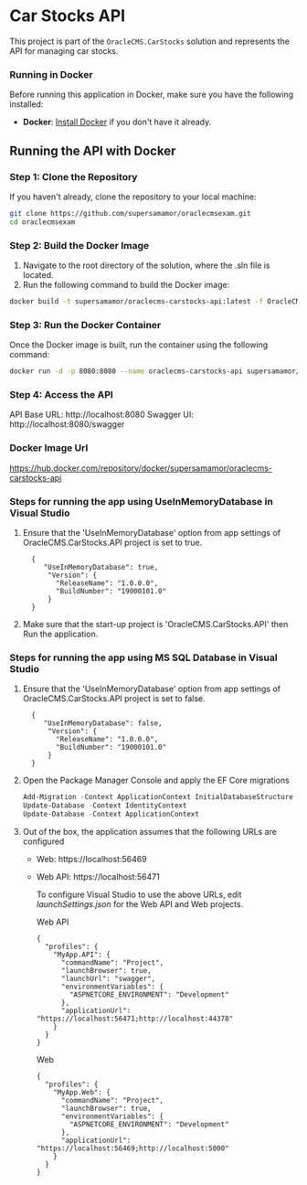 # Car Stocks API

This project is part of the `OracleCMS.CarStocks` solution and represents the API for managing car stocks.

### Running in Docker
Before running this application in Docker, make sure you have the following installed:

- **Docker**: [Install Docker](https://www.docker.com/get-started) if you don't have it already.

## Running the API with Docker

### Step 1: Clone the Repository

If you haven't already, clone the repository to your local machine:

```bash
git clone https://github.com/supersamamor/oraclecmsexam.git
cd oraclecmsexam
```

### Step 2: Build the Docker Image
1. Navigate to the root directory of the solution, where the .sln file is located.
2. Run the following command to build the Docker image:

```bash
docker build -t supersamamor/oraclecms-carstocks-api:latest -f OracleCMS.CarStocks.API/Dockerfile .
```
### Step 3: Run the Docker Container
Once the Docker image is built, run the container using the following command:

```bash
docker run -d -p 8080:8080 --name oraclecms-carstocks-api supersamamor/oraclecms-carstocks-api:latest
```

### Step 4: Access the API
API Base URL: http://localhost:8080
Swagger UI: http://localhost:8080/swagger


### Docker Image Url

https://hub.docker.com/repository/docker/supersamamor/oraclecms-carstocks-api

### 

### Steps for running the app using UseInMemoryDatabase in Visual Studio
1. Ensure that the 'UseInMemoryDatabase' option from app settings of OracleCMS.CarStocks.API project is set to true.
    ```
      {
         "UseInMemoryDatabase": true,
          "Version": {
            "ReleaseName": "1.0.0.0",
            "BuildNumber": "19000101.0"
          }
      }    
    ```
2. Make sure that the start-up project is 'OracleCMS.CarStocks.API' then Run the application.


### Steps for running the app using MS SQL Database in Visual Studio
1. Ensure that the 'UseInMemoryDatabase' option from app settings of OracleCMS.CarStocks.API project is set to false.
    ```
      {
         "UseInMemoryDatabase": false,
          "Version": {
            "ReleaseName": "1.0.0.0",
            "BuildNumber": "19000101.0"
          }
      }    
    ```

2. Open the Package Manager Console and apply the EF Core migrations

    ```powershell
	Add-Migration -Context ApplicationContext InitialDatabaseStructure
    Update-Database -Context IdentityContext
    Update-Database -Context ApplicationContext
    ```

3. Out of the box, the application assumes that the following URLs are configured
    - Web: https://localhost:56469
    - Web API: https://localhost:56471

      To configure Visual Studio to use the above URLs, edit *launchSettings.json* for the Web API and Web projects.

      Web API
      ```
      {
        "profiles": {
          "MyApp.API": {
            "commandName": "Project",
            "launchBrowser": true,
            "launchUrl": "swagger",
            "environmentVariables": {
              "ASPNETCORE_ENVIRONMENT": "Development"
            },
            "applicationUrl": "https://localhost:56471;http://localhost:44378"
          }
        }
      }    
      ```

      Web
      ```
      {
        "profiles": {
          "MyApp.Web": {
            "commandName": "Project",
            "launchBrowser": true,
            "environmentVariables": {
              "ASPNETCORE_ENVIRONMENT": "Development"
            },
            "applicationUrl": "https://localhost:56469;http://localhost:5000"
          }
        }
      }
      ```
